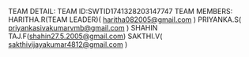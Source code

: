 TEAM DETAIL:
       TEAM ID:SWTID1741328203147747
       TEAM MEMBERS: HARITHA.R(TEAM LEADER)( haritha082005@gmail.com )
                     PRIYANKA.S( priyankasivakumarvmb@gmail.com )
                     SHAHIN TAJ.F(shahin27.5.2005@gmail.com)
                     SAKTHI.V( sakthivijayakumar4812@gmail.com )

